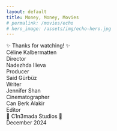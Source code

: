 ```yaml
---
layout: default
title: Money, Money, Movies
# permalink: /movies/echo
# hero_image: /assets/img/echo-hero.jpg
---
```

<!-- Glitter background -->
<div id="starshine">
    <div class="template shine"></div>
</div>

<!-- Roll credits -->
<div class="credits-container">
    <div class="credits">
        <div class="credits-item">
            <div class="title">✨ Thanks for watching! ✨</div>
        </div>        
        <div class="credits-item">
            <div class="name">Céline Kalbermatten</div>
            <div class="role">Director</div>
        </div>
        <div class="credits-item">
            <div class="name">Nadezhda Ilieva</div>
            <div class="role">Producer</div>
        </div>
        <div class="credits-item">
            <div class="name">Said Gürbüz</div>
            <div class="role">Writer</div>
        </div>
        <div class="credits-item">
            <div class="name">Jennifer Shan</div>
            <div class="role">Cinematographer</div>
        </div>
        <div class="credits-item">
            <div class="name">Can Berk Alakir</div>
            <div class="role">Editor</div>
        </div>
        <div class="credits-item">
            <div class="general">🎥 C1n3mada Studios 🎥</div>
            <div class="general">December 2024</div>
        </div>
        <!-- Add more items as needed -->
    </div>
</div>

<script src="https://code.jquery.com/jquery-3.6.0.min.js"></script>
<script>
  $(function () {
    var body = $("#starshine"),
      template = $(".template.shine"),
      stars = 500,
      sparkle = 20;

    var size = "small";
    var createStar = function () {
      template
        .clone()
        .removeAttr("id")
        .css({
          top: Math.random() * 100 + "%",
          left: Math.random() * 100 + "%",
          animationDelay: Math.random() * sparkle + "s"
        })
        .addClass(size)
        .appendTo(body);
    };

    for (var i = 0; i < stars; i++) {
      if (i % 2 === 0) {
        size = "small";
      } else if (i % 3 === 0) {
        size = "medium";
      } else {
        size = "large";
      }

      createStar();
    }
  });
</script>